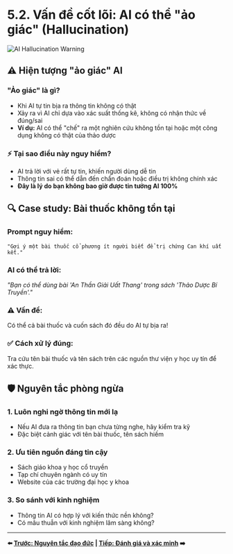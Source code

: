 # 5.2. Vấn đề cốt lõi: AI có thể "ảo giác" (Hallucination)

![AI Hallucination Warning](/images/chapter-5/5.2-ai-hallucination-warning.svg)

## ⚠️ **Hiện tượng "ảo giác" AI**

### **"Ảo giác" là gì?**
- Khi AI tự tin bịa ra thông tin không có thật
- Xảy ra vì AI chỉ dựa vào xác suất thống kê, không có nhận thức về đúng/sai
- **Ví dụ:** AI có thể "chế" ra một nghiên cứu không tồn tại hoặc một công dụng không có thật của thảo dược

### **⚡ Tại sao điều này nguy hiểm?**
- AI trả lời với vẻ rất tự tin, khiến người dùng dễ tin
- Thông tin sai có thể dẫn đến chẩn đoán hoặc điều trị không chính xác
- **Đây là lý do bạn không bao giờ được tin tưởng AI 100%**

## 🔍 **Case study: Bài thuốc không tồn tại**

### **Prompt nguy hiểm:**
```
"Gợi ý một bài thuốc cổ phương ít người biết để trị chứng Can khí uất kết."
```

### **AI có thể trả lời:**
*"Bạn có thể dùng bài 'An Thần Giải Uất Thang' trong sách 'Thảo Dược Bí Truyền'."*

### **⚠️ Vấn đề:**
Có thể cả bài thuốc và cuốn sách đó đều do AI tự bịa ra!

### **✅ Cách xử lý đúng:**
Tra cứu tên bài thuốc và tên sách trên các nguồn thư viện y học uy tín để xác thực.

## 🛡️ **Nguyên tắc phòng ngừa**

### **1. Luôn nghi ngờ thông tin mới lạ**
- Nếu AI đưa ra thông tin bạn chưa từng nghe, hãy kiểm tra kỹ
- Đặc biệt cảnh giác với tên bài thuốc, tên sách hiếm

### **2. Ưu tiên nguồn đáng tin cậy**
- Sách giáo khoa y học cổ truyền
- Tạp chí chuyên ngành có uy tín
- Website của các trường đại học y khoa

### **3. So sánh với kinh nghiệm**
- Thông tin AI có hợp lý với kiến thức nền không?
- Có mâu thuẫn với kinh nghiệm lâm sàng không?

---

**⬅️ [Trước: Nguyên tắc đạo đức](./page-1.md) | [Tiếp: Đánh giá và xác minh](./page-3.md) ➡️**